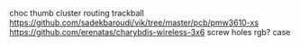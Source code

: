 choc thumb cluster
routing
trackball 
    https://github.com/sadekbaroudi/vik/tree/master/pcb/pmw3610-xs
    https://github.com/erenatas/charybdis-wireless-3x6
screw holes
rgb?
case
